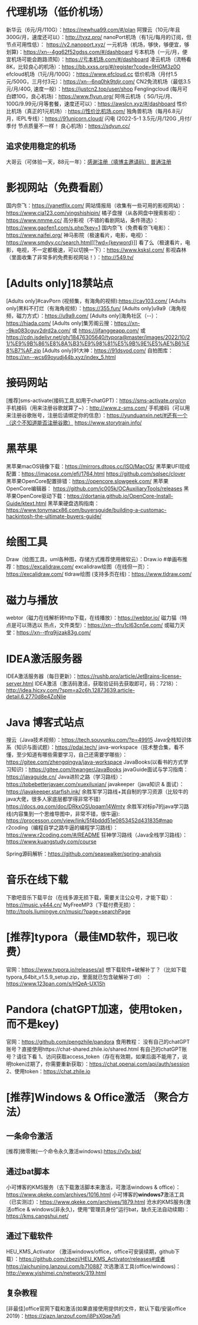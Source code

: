 # 代理机场（低价机场）
新华云（6元/月/110G）：https://newhua99.com/#/plan
阿狸云（10元/年且300G/月，速度还可以）：http://tyxz.pro/
nanoPort机场（有1元/每月的订阅，但节点可用性低）： https://v2.nanoport.xyz/
一元机场（机场，够快，够便宜，够划算)：https://xn--4gq62f52gdss.com/#/dashboard
亏本机场（一元/月，便宜机场可能会跑路须知）：https://亏本机场.com/#/dashboard
凌云机场（流畅看8K，比较良心的机场）：https://bb.xxss.org/#/register?code=9HGM3z0O  
efcloud机场（1元/月/100G）：https://www.efcloud.cc
低价机场（月付1.5元/500G，三月付3元）：https://xn--6nq0hk9tdjr.com/
CN2免流机场（最低3.5元/月/40G, 速度一般）：https://justcn2.top/user/shop
Fenglingcloud (每月可白嫖10G，良心机场)：https://www.flyun.org/
阿伟云机场（ 5G/1元/月、100G/9.99元/月等套餐，速度还可以）：https://awslcn.xyz/#/dashboard
性价比机场（真正的1元机场）: https://性价比机场.com/
独角兽机场（每月6.8元/月，IEPL专线）：https://91unicorn.cloud/
闪电 (2022-5-1 3.5元/月/120G ,月付/季付 节点质量不一样！ 良心机场)：https://sdyun.cc/
## 追求使用稳定的机场
大哥云（可体验一天，88元一年）：[感谢注册（填博主邀请码）](https://aa66aa.com/#/register?code=Luj809Sq)   [普通注册](https://aa66aa.com/#/register)  

# 影视网站（免费看剧）
国内奈飞：https://yanetflix.com/
网站情报局（收集有一些可用的影视网站）：https://www.cia123.com/yingshishipin/
橘子盘搜（从各网盘中搜索影视）：https://www.nmme.cc/
高分影视（不错的看剧网站，条件筛选）：https://www.gaofen1.com/s.php?key=1
国内奈飞（免费看奈飞电影）：https://www.naifei.org/
神马影院（极速看片，电影，电视）：https://www.smdyy.cc/search.html[[?wd={keyword}]]
看了么（极速看片，电影，电视，不一定都极速，可以切换一下）：https://www.ksksl.com/
影视森林（里面收集了非常多的免费影视网站！）：http://549.tv/

# [Adults only]18禁站点
[Adults only]#cavPorn (视频集，有海角的视频):https://cav103.com/
[Adults only]黑料不打烂（有海角视频）：https://355.fun/
[Adults only]u9a9（海角视频，磁力方式）：https://u9a9.com/
[Adults only]海角社区（--）：https://hjada.com/ 
[Adults only]集芳阁云搜：https://xn--9kq083cguv2drd2a.com/  或  https://jifanggeapp.com/  或 https://cdn.jsdelivr.net/gh/18476305640/typora@master/images/2022/10/21/%E9%9B%86%E8%8A%B3%E9%98%81%E5%9B%9E%E5%AE%B6%E8%B7%AF.zip
[Adults only]91大神：https://91dsvod.com/
自拍图库：https://xn--wcs69oyudj44b.xyz/index_5.html

# 接码网站
[推荐]sms-activate(接码工具,如用于chatGPT)：https://sms-activate.org/cn
手机接码（用来注册谷歌就算了~）：http://www.z-sms.com/
手机接码（可以用来注册谷歌账号，注册后请绑定你的信息）：https://yunduanxin.net/#还有一个（这个不知道能否注册谷歌）   https://www.storytrain.info/

# 黑苹果
黑苹果macOS镜像下载：https://mirrors.dtops.cc/ISO/MacOS/ 
黑苹果UFI现成配置：https://imacosx.com/efi/1764.html    https://github.com/sqlsec/clover
黑苹果OpenCore配置排错：https://opencore.slowgeek.com/
黑苹果OpenCore编辑器： https://github.com/ic005k/OCAuxiliaryTools/releases
黑苹果OpenCore驱动下载：https://dortania.github.io/OpenCore-Install-Guide/ktext.html
黑苹果硬盘选购指南：https://www.tonymacx86.com/buyersguide/building-a-customac-hackintosh-the-ultimate-buyers-guide/

# 绘图工具
Draw（绘图工具，uml各种图，存储方式推荐使用微软云）：Draw.io   #单画布推荐：https://excalidraw.com/
excalidraw绘图（在线但一页）：https://excalidraw.com/
tldraw绘图 (支持多页在线)：https://www.tldraw.com/

# 磁力与播放
webtor（磁力在线解析转http下载，在线播放）：https://webtor.io/
磁力猫（特点是可以筛选以 热点，文件类型）：https://xn--tfru1cl63cn5e.com/ 或磁力天堂：https://xn--tfrq9jjzak83g.com/

# IDEA激活服务器
IDEA激活服务器（每日更新）：https://rushb.pro/article/JetBrains-license-server.html
IDEA激活（激活码激活，获取验证码去获取即可，码：7218）：http://idea.hicxy.com/?spm=a2c6h.12873639.article-detail.6.2770d8e4ZoNlie

# Java 博客式站点
搜云（Java技术视频）：https://tech.souyunku.com/?p=49915
Java全栈知识体系（知识与面试题）：https://pdai.tech/
java-workspace（技术整合集，看不懂，至少知道有哪些需要学习，自己还需要学哪些）：https://gitee.com/zhengqingya/java-workspace
JavaBooks(以看书的方式学习知识)：https://gitee.com/itwanger/JavaBooks
javaGuide面试与学习指南：https://javaguide.cn/
Java进阶之路（学习路线）：https://tobebetterjavaer.com/xuexiluxian/
javakeeper（java知识 & 面试）：https://javakeeper.starfish.ink/
余胜军学习路线+其自制的学习资源（比较牛的java大佬，很多人家底层都学得非常不错）https://docs.qq.com/doc/DRkxOSUpqam14Wmty
余胜军对标p7的java学习路线(内容集到一个思维导图中，非常不错，很牛逼): https://processon.com/view/link/5f4bddd51e0853452d431835#map
r2coding（编程自学之路牛逼的编程学习路线）：https://www.r2coding.com/#/README
狂神学习路线（Java全栈学习路线）：https://www.kuangstudy.com/course

Spring源码解析：https://github.com/seaswalker/spring-analysis


# 音乐在线下载
下歌吧音乐下载平台（在线多源无损下载，需要关注公众号，才能下载）：https://music.y444.cn/
MyFreeMP3（下载付费无损）：http://tools.liumingye.cn/music/?page=searchPage

# [推荐]typora（最佳MD软件，现已收费）
官网：https://www.typora.io/releases/all
想下载软件+破解补丁？（比如下载typora_64bit_v1.5.9_setup.zip，里面就已包含破解补丁dll） ：https://www.123pan.com/s/HQeA-UX1Sh

# Pandora (chatGPT加速，使用token，而不是key)
官网：https://github.com/pengzhile/pandora
食用教程：
没有自己的chatGPT账号？直接使用https://chat-shared.zhile.io/shared.html
有自己的chatGPT账号？请往下看
1、访问获取access_token（存在有效期，如果后面不能用了，说明token过期了，你需要重新获取）：https://chat.openai.com/api/auth/session
2、使用token：https://chat.zhile.io

# [推荐]Windows & Office激活 （聚合方法）
## 一条命令激活
[推荐]微零微(一个命令永久激活windows):https://v0v.bid/

## 通过bat脚本
小可博客的KMS服务（去下载激活脚本来激活，可激活windows & office）：https://www.qkeke.com/archives/1016.html
小可博客的**windows7**激活工具（已实测过）：https://www.qkeke.com/archives/1879.html
沧水的KMS服务(激活office & windows(非永久)，使用“管理员身份”运行bat，缺点无法自动续期)：https://kms.cangshui.net/
## 通过下载软件
HEU_KMS_Activator （激活windows/office，office可安装续期，github下载）：https://github.com/zbezj/HEU_KMS_Activator/releases#或者https://aichunjing.lanzoui.com/b710887
次选激活工具(office/windows)：http://www.yishimei.cn/network/319.html

## 复杂教程
[非最佳]office官网下载和激活(如果直接使用提供的文件，默认下载/安装office 2019)：https://zjazn.lanzouf.com/i8PsX0qe7afi



